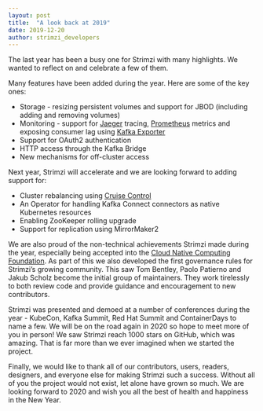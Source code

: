 ```yaml
---
layout: post
title:  "A look back at 2019"
date: 2019-12-20
author: strimzi_developers
---
```


The last year has been a busy one for Strimzi with many highlights. 
We wanted to reflect on and celebrate a few of them.

<!--more-->

Many features have been added during the year. Here are some of the key ones:

* Storage - resizing persistent volumes and support for JBOD (including adding and removing volumes)
* Monitoring - support for [Jaeger](https://www.jaegertracing.io/) tracing, [Prometheus](https://prometheus.io/) metrics and exposing consumer lag using [Kafka Exporter](https://github.com/danielqsj/kafka_exporter)
* Support for OAuth2 authentication
* HTTP access through the Kafka Bridge
* New mechanisms for off-cluster access

Next year, Strimzi will accelerate and we are looking forward to adding support for:

* Cluster rebalancing using [Cruise Control](https://github.com/linkedin/cruise-control)
* An Operator for handling Kafka Connect connectors as native Kubernetes resources
* Enabling ZooKeeper rolling upgrade
* Support for replication using MirrorMaker2

We are also proud of the non-technical achievements Strimzi made during the year, especially being accepted into the [Cloud Native Computing Foundation](https://www.cncf.io/).
As part of this we also developed the first governance rules for Strimzi’s growing community. 
This saw Tom Bentley, Paolo Patierno and Jakub Scholz become the initial group of maintainers. 
They work tirelessly to both review code and provide guidance and encouragement to new contributors. 

Strimzi was presented and demoed at a number of conferences during the year - KubeCon, Kafka Summit, Red Hat Summit and ContainerDays to name a few. 
We will be on the road again in 2020 so hope to meet more of you in person! 
We saw Strimzi reach 1000 stars on GitHub, which was amazing. 
That is far more than we ever imagined when we started the project.

Finally, we would like to thank all of our contributors, users, readers, designers, and everyone else for making Strimzi such a success. 
Without all of you the project would not exist, let alone have grown so much. 
We are looking forward to 2020 and wish you all the best of health and happiness in the New Year.

